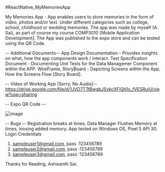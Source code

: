 #ReactNative_MyMemoriesApp

My Memories App - App enables users to store memories in the form of video, photos and/or text. Under different categories such as college, school, childhood or wedding memories. The app was made by myself (A. Sai), as part of course my course COMP3010 [Mobile Application Development]. The App was published to the expo store and can be tested using the QR Code.

-- Additional Documents--
App Design Documentation  - Provides insights on what, how the app components work / interact.
Test Specification Document - Documenting Unit Tests for the Data Managemer Component within the APP.
WireFrame, StoryBoard - Depicting Screens within the App, How the Screens Flow [Story Board].

-- Video of Working App [Sorry, No Audio]--
https://drive.google.com/file/d/1JVD7TTtBwgbJSykcXFiQh1o_fVESRuiU/view?usp=sharing

-- Expo QR Code -- 


![image](https://user-images.githubusercontent.com/80021968/180724516-4d5964dc-589a-43d8-a39b-dce64c514387.png)




-- Bugs --
Registration breaks at times. 
Data Manager Flushes Memory at times, loosing added memory.
App tested on Windows OS, Pixel 5 API 30.
Login Credentials
1.	sampleuser1@gmail.com, pass :123456789
2.	sampleuser2@gmail.com, pass :123456789
3.	sampleuser3@gmail.com, pass :123456789




Thanks for Reading,
Ashwanth Sai.
